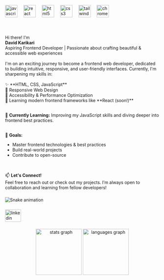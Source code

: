 <div align="left">
  <img src="https://cdn.jsdelivr.net/gh/devicons/devicon/icons/javascript/javascript-original.svg" height="40" alt="javascript logo"  />
  <img width="12" />
  <img src="https://cdn.jsdelivr.net/gh/devicons/devicon/icons/react/react-original.svg" height="40" alt="react logo"  />
  <img width="12" />
  <img src="https://cdn.jsdelivr.net/gh/devicons/devicon/icons/html5/html5-original.svg" height="40" alt="html5 logo"  />
  <img width="12" />
  <img src="https://cdn.jsdelivr.net/gh/devicons/devicon/icons/css3/css3-original.svg" height="40" alt="css3 logo"  />
  <img width="12" />
  <img src="https://cdn.simpleicons.org/tailwindcss/06B6D4" height="40" alt="tailwindcss logo"  />
  <img width="12" />
  <img src="https://cdn.jsdelivr.net/gh/devicons/devicon/icons/chrome/chrome-original.svg" height="40" alt="chrome logo"  />
</div>

###

<br clear="both">

<p align="left">
  Hi there! I'm <br>
  <strong>David Karikari</strong> <br>
  Aspiring Frontend Developer | Passionate about crafting beautiful & accessible web experiences
  <br><br>
  I'm on an exciting journey to become a frontend web developer, dedicated to building intuitive, responsive, and user-friendly interfaces. Currently, I'm sharpening my skills in:
  <br><br>
  ✨ **HTML, CSS, JavaScript** <br>
  🔹 Responsive Web Design <br>
  🔹 Accessibility & Performance Optimization <br>
  🔹 Learning modern frontend frameworks like **React (soon!)** <br><br>
  
  🌱 **Currently Learning:** Improving my JavaScript skills and diving deeper into frontend best practices.
  <br><br>
  
  🎯 **Goals:**  
  - Master frontend technologies & best practices  
  - Build real-world projects  
  - Contribute to open-source  
  <br><br>

  📫 **Let's Connect!**  
  Feel free to reach out or check out my projects. I’m always open to collaboration and learning from fellow developers!
</p>

###
<img src="https://raw.githubusercontent.com/dk-willing/dk-willing/main/dist/snake.svg" alt="Snake animation" />


###

<div align="left">
  <a href="https://www.linkedin.com/in/davekarikari/" target="_blank">
    <img src="https://raw.githubusercontent.com/maurodesouza/profile-readme-generator/master/src/assets/icons/social/linkedin/default.svg" width="52" height="40" alt="linkedin logo"  />
  </a>
</div>

###

<div align="center">
  <img src="https://github-readme-stats.vercel.app/api?username=dk-willing&hide_title=false&hide_rank=false&show_icons=true&include_all_commits=true&count_private=true&disable_animations=false&theme=dracula&locale=en&hide_border=false&order=1" height="150" alt="stats graph"  />
  <img src="https://github-readme-stats.vercel.app/api/top-langs?username=dk-willing&locale=en&hide_title=false&layout=compact&card_width=320&langs_count=5&theme=dracula&hide_border=false&order=2" height="150" alt="languages graph"  />
</div>

